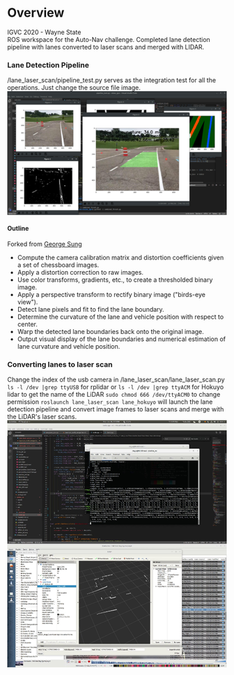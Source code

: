 # Overview
IGVC 2020 - Wayne State <br>
ROS workspace for the Auto-Nav challenge. Completed lane detection pipeline with lanes converted to laser scans and merged with LIDAR.

### Lane Detection Pipeline
/lane_laser_scan/pipeline_test.py serves as the integration test for all the operations. Just change the source file image.
![annotated](media/lanes.jpg)
#### Outline
Forked from [George Sung](https://github.com/georgesung/advanced_lane_detection)
* Compute the camera calibration matrix and distortion coefficients given a set of chessboard images.
* Apply a distortion correction to raw images.
* Use color transforms, gradients, etc., to create a thresholded binary image.
* Apply a perspective transform to rectify binary image ("birds-eye view").
* Detect lane pixels and fit to find the lane boundary.
* Determine the curvature of the lane and vehicle position with respect to center.
* Warp the detected lane boundaries back onto the original image.
* Output visual display of the lane boundaries and numerical estimation of lane curvature and vehicle position.

### Converting lanes to laser scan
Change the index of the usb camera in /lane_laser_scan/lane_laser_scan.py
`ls -l /dev |grep ttyUSB` for rplidar or `ls -l /dev |grep ttyACM` for Hokuyo lidar to get the name of the LiDAR
`sudo chmod 666 /dev/ttyACM0` to change permission
`roslaunch lane_laser_scan lane_hokuyo` will launch the lane detection pipeline and convert image frames to laser scans and merge with the LiDAR's laser scans.
![annotated](media/lidar_merge.jpg)

